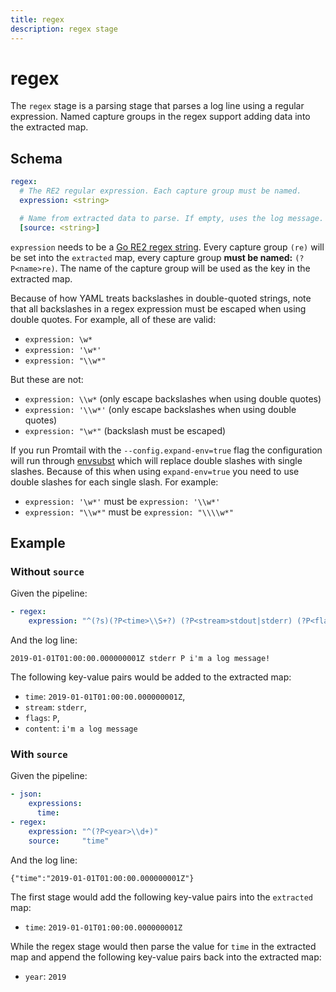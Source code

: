 ```yaml
---
title: regex
description: regex stage
---
```

# regex

The `regex` stage is a parsing stage that parses a log line using a regular
expression. Named capture groups in the regex support adding data into the
extracted map.

## Schema

```yaml
regex:
  # The RE2 regular expression. Each capture group must be named.
  expression: <string>

  # Name from extracted data to parse. If empty, uses the log message.
  [source: <string>]
```

`expression` needs to be a [Go RE2 regex
string](https://github.com/google/re2/wiki/Syntax). Every capture group `(re)`
will be set into the `extracted` map, every capture group **must be named:**
`(?P<name>re)`. The name of the capture group will be used as the key in the
extracted map.

Because of how YAML treats backslashes in double-quoted strings, note that all
backslashes in a regex expression must be escaped when using double quotes. For
example, all of these are valid:

- `expression: \w*`
- `expression: '\w*'`
- `expression: "\\w*"`

But these are not:

- `expression: \\w*` (only escape backslashes when using double quotes)
- `expression: '\\w*'` (only escape backslashes when using double quotes)
- `expression: "\w*"` (backslash must be escaped)


If you run Promtail with the `--config.expand-env=true` flag the configuration
will run through [envsubst](https://pkg.go.dev/github.com/drone/envsubst)  which will
replace double slashes with single slashes. Because of this when using
`expand-env=true` you need to use double slashes for each single slash. For
example:

- `expression: '\w*'` must be `expression: '\\w*'`
- `expression: "\\w*"` must be `expression: "\\\\w*"`

## Example

### Without `source`

Given the pipeline:

```yaml
- regex:
    expression: "^(?s)(?P<time>\\S+?) (?P<stream>stdout|stderr) (?P<flags>\\S+?) (?P<content>.*)$"
```

And the log line:

```
2019-01-01T01:00:00.000000001Z stderr P i'm a log message!
```

The following key-value pairs would be added to the extracted map:

- `time`: `2019-01-01T01:00:00.000000001Z`,
- `stream`: `stderr`,
- `flags`: `P`,
- `content`: `i'm a log message`

### With `source`

Given the pipeline:

```yaml
- json:
    expressions:
      time:
- regex:
    expression: "^(?P<year>\\d+)"
    source:     "time"
```

And the log line:

```
{"time":"2019-01-01T01:00:00.000000001Z"}
```

The first stage would add the following key-value pairs into the `extracted`
map:

- `time`: `2019-01-01T01:00:00.000000001Z`

While the regex stage would then parse the value for `time` in the extracted map
and append the following key-value pairs back into the extracted map:

- `year`: `2019`

